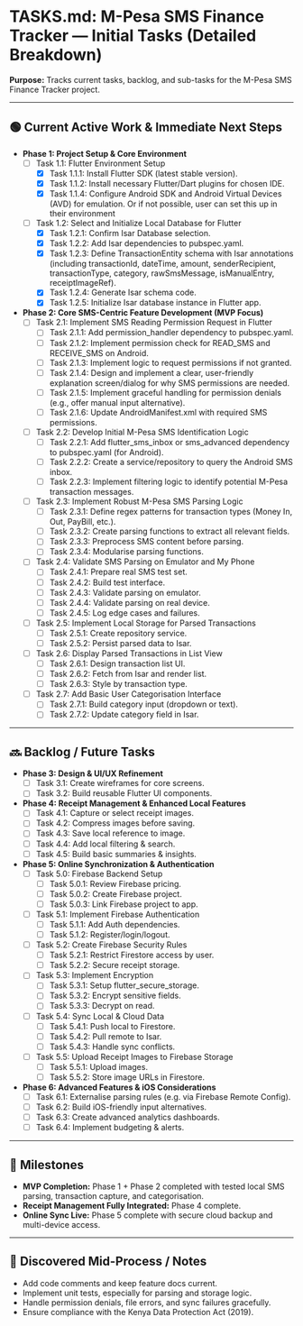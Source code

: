 # TASKS.md: M-Pesa SMS Finance Tracker — Initial Tasks (Detailed Breakdown)

**Purpose:** Tracks current tasks, backlog, and sub-tasks for the M-Pesa SMS Finance Tracker project.

---

## 🟢 Current Active Work & Immediate Next Steps

* **Phase 1: Project Setup & Core Environment**  
  * [ ] Task 1.1: Flutter Environment Setup  
    * [x] Task 1.1.1: Install Flutter SDK (latest stable version).  
    * [x] Task 1.1.2: Install necessary Flutter/Dart plugins for chosen IDE.  
    * [x] Task 1.1.4: Configure Android SDK and Android Virtual Devices (AVD) for emulation. Or if not possible, user can set this up in their environment  
  * [ ] Task 1.2: Select and Initialize Local Database for Flutter  
    * [x] Task 1.2.1: Confirm Isar Database selection.  
    * [x] Task 1.2.2: Add Isar dependencies to pubspec.yaml.  
    * [x] Task 1.2.3: Define TransactionEntity schema with Isar annotations (including transactionId, dateTime, amount, senderRecipient, transactionType, category, rawSmsMessage, isManualEntry, receiptImageRef).  
    * [x] Task 1.2.4: Generate Isar schema code.  
    * [x] Task 1.2.5: Initialize Isar database instance in Flutter app.  

* **Phase 2: Core SMS-Centric Feature Development (MVP Focus)**  
  * [ ] Task 2.1: Implement SMS Reading Permission Request in Flutter  
    * [ ] Task 2.1.1: Add permission_handler dependency to pubspec.yaml.  
    * [ ] Task 2.1.2: Implement permission check for READ_SMS and RECEIVE_SMS on Android.  
    * [ ] Task 2.1.3: Implement logic to request permissions if not granted.  
    * [ ] Task 2.1.4: Design and implement a clear, user-friendly explanation screen/dialog for why SMS permissions are needed.  
    * [ ] Task 2.1.5: Implement graceful handling for permission denials (e.g., offer manual input alternative).  
    * [ ] Task 2.1.6: Update AndroidManifest.xml with required SMS permissions.  
  * [ ] Task 2.2: Develop Initial M-Pesa SMS Identification Logic  
    * [ ] Task 2.2.1: Add flutter_sms_inbox or sms_advanced dependency to pubspec.yaml (for Android).  
    * [ ] Task 2.2.2: Create a service/repository to query the Android SMS inbox.  
    * [ ] Task 2.2.3: Implement filtering logic to identify potential M-Pesa transaction messages.  
  * [ ] Task 2.3: Implement Robust M-Pesa SMS Parsing Logic  
    * [ ] Task 2.3.1: Define regex patterns for transaction types (Money In, Out, PayBill, etc.).  
    * [ ] Task 2.3.2: Create parsing functions to extract all relevant fields.  
    * [ ] Task 2.3.3: Preprocess SMS content before parsing.  
    * [ ] Task 2.3.4: Modularise parsing functions.  
  * [ ] Task 2.4: Validate SMS Parsing on Emulator and My Phone  
    * [ ] Task 2.4.1: Prepare real SMS test set.  
    * [ ] Task 2.4.2: Build test interface.  
    * [ ] Task 2.4.3: Validate parsing on emulator.  
    * [ ] Task 2.4.4: Validate parsing on real device.  
    * [ ] Task 2.4.5: Log edge cases and failures.  
  * [ ] Task 2.5: Implement Local Storage for Parsed Transactions  
    * [ ] Task 2.5.1: Create repository service.  
    * [ ] Task 2.5.2: Persist parsed data to Isar.  
  * [ ] Task 2.6: Display Parsed Transactions in List View  
    * [ ] Task 2.6.1: Design transaction list UI.  
    * [ ] Task 2.6.2: Fetch from Isar and render list.  
    * [ ] Task 2.6.3: Style by transaction type.  
  * [ ] Task 2.7: Add Basic User Categorisation Interface  
    * [ ] Task 2.7.1: Build category input (dropdown or text).  
    * [ ] Task 2.7.2: Update category field in Isar.  

---

## 🔜 Backlog / Future Tasks

* **Phase 3: Design & UI/UX Refinement**  
  * [ ] Task 3.1: Create wireframes for core screens.  
  * [ ] Task 3.2: Build reusable Flutter UI components.  

* **Phase 4: Receipt Management & Enhanced Local Features**  
  * [ ] Task 4.1: Capture or select receipt images.  
  * [ ] Task 4.2: Compress images before saving.  
  * [ ] Task 4.3: Save local reference to image.  
  * [ ] Task 4.4: Add local filtering & search.  
  * [ ] Task 4.5: Build basic summaries & insights.  

* **Phase 5: Online Synchronization & Authentication**  
  * [ ] Task 5.0: Firebase Backend Setup  
    * [ ] Task 5.0.1: Review Firebase pricing.  
    * [ ] Task 5.0.2: Create Firebase project.  
    * [ ] Task 5.0.3: Link Firebase project to app.  
  * [ ] Task 5.1: Implement Firebase Authentication  
    * [ ] Task 5.1.1: Add Auth dependencies.  
    * [ ] Task 5.1.2: Register/login/logout.  
  * [ ] Task 5.2: Create Firebase Security Rules  
    * [ ] Task 5.2.1: Restrict Firestore access by user.  
    * [ ] Task 5.2.2: Secure receipt storage.  
  * [ ] Task 5.3: Implement Encryption  
    * [ ] Task 5.3.1: Setup flutter_secure_storage.  
    * [ ] Task 5.3.2: Encrypt sensitive fields.  
    * [ ] Task 5.3.3: Decrypt on read.  
  * [ ] Task 5.4: Sync Local & Cloud Data  
    * [ ] Task 5.4.1: Push local to Firestore.  
    * [ ] Task 5.4.2: Pull remote to Isar.  
    * [ ] Task 5.4.3: Handle sync conflicts.  
  * [ ] Task 5.5: Upload Receipt Images to Firebase Storage  
    * [ ] Task 5.5.1: Upload images.  
    * [ ] Task 5.5.2: Store image URLs in Firestore.  

* **Phase 6: Advanced Features & iOS Considerations**  
  * [ ] Task 6.1: Externalise parsing rules (e.g. via Firebase Remote Config).  
  * [ ] Task 6.2: Build iOS-friendly input alternatives.  
  * [ ] Task 6.3: Create advanced analytics dashboards.  
  * [ ] Task 6.4: Implement budgeting & alerts.  

---

## 🎯 Milestones

* **MVP Completion:** Phase 1 + Phase 2 completed with tested local SMS parsing, transaction capture, and categorisation.  
* **Receipt Management Fully Integrated:** Phase 4 complete.  
* **Online Sync Live:** Phase 5 complete with secure cloud backup and multi-device access.  

---

## 🧭 Discovered Mid-Process / Notes

* Add code comments and keep feature docs current.  
* Implement unit tests, especially for parsing and storage logic.  
* Handle permission denials, file errors, and sync failures gracefully.  
* Ensure compliance with the Kenya Data Protection Act (2019).  

